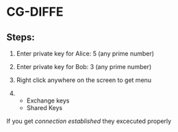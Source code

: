 # CG-DIFFE


## Steps:


1) Enter private key for Alice:
   5 (any prime number)

2)  Enter private key for Bob:
   3 (any prime number)


3) Right click anywhere on the screen to get menu

4)  * Exchange keys
    * Shared Keys


If you get *connection established* they excecuted properly


